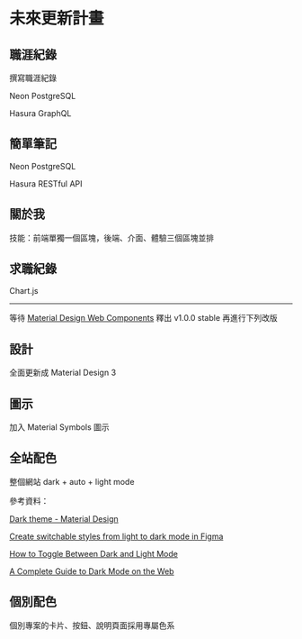 # 未來更新計畫

## 職涯紀錄

撰寫職涯紀錄

Neon PostgreSQL

Hasura GraphQL

## 簡單筆記

Neon PostgreSQL

Hasura RESTful API

## 關於我

技能：前端單獨一個區塊，後端、介面、體驗三個區塊並排

## 求職紀錄

Chart.js

---

等待 [Material Design Web Components](https://github.com/material-components/material-web) 釋出 v1.0.0 stable 再進行下列改版

## 設計

全面更新成 Material Design 3

## 圖示

加入 Material Symbols 圖示

## 全站配色

整個網站 dark + auto + light mode

參考資料：

[Dark theme - Material Design](https://material.io/design/color/dark-theme.html)

[Create switchable styles from light to dark mode in Figma](https://uxplanet.org/create-an-easily-switchable-light-dark-styles-in-figma-ffee3cd542a7)

[How to Toggle Between Dark and Light Mode](https://www.w3schools.com/howto/howto_js_toggle_dark_mode.asp)

[A Complete Guide to Dark Mode on the Web](https://css-tricks.com/a-complete-guide-to-dark-mode-on-the-web/)


## 個別配色

個別專案的卡片、按鈕、說明頁面採用專屬色系